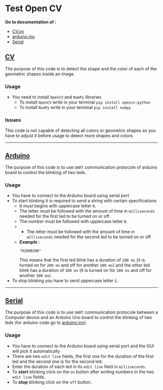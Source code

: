 
# Test Open CV

**Go to documentation of :**
- [CV.py](#cv)
- [arduino.ino](#arduino)
- [Serial](#serial)

## [CV](/cv.py)

The purpose of this code is to detect the shape and the color of each of the geometric shapes inside an image.

### Usage
- You need to install `OpenCV` and `NumPy` libraries
    - To install `OpenCV` write in your terminal `pip install opencv-python`
    - To install `NumPy` write in your terminal `pip install numpy`

### Issues
This code is not capable of detecting all colors or geometric shapes so you have to adjust it before usage to detect more shapes and colors 

---

## [Arduino](/arduino/arduino.ino)

The purpose of this code is to use `UART` communication protocole of arduino board to control the blinking of two leds.

### Usage
- You have to connect to the Arduino board using serial port
- To start blinking it is required to send a string with certain specifications
    - It must begins with uppercase letter `R`.
    - The letter must be followed with the amount of time in `milliseconds` needed for the first led to be turned on or off.
    - The number must be followed with uppercase letter `B`.
    - - The letter must be followed with the amount of time in `milliseconds` needed for the second led to be turned on or off
    - ***Example :*** 
        ```
        "R200B300"
        ```
        This means that the first led blink has a duration of `200 ms` (it is turned on for `200 ms` and off for another `200 ms`) and the other led blink has a duration of `300 ms` (it is turned on for `300 ms` and off for another `300 ms`).
- To stop blinking you have to send uppercase letter `S`.

---

## [Serial](/Serial)

The purpose of this code is to use `UART` communication protocole between a Computer device and an Arduino Uno board to control the blinking of two leds (for arduino code go to [arduino.ino](/arduino/arduino.ino)).

### Usage
- You have to connect to the Arduino board using serial port and the GUI will pick it automatically
- There are two `edit line` fields, the first one for the duration of the first led and the second one is for the second led.
- Enter the duration of each led in its `edit line` field in `milliseconds`.
- To **start** blinking click on the `on` button after writing numbers in the two `edit line` fields.
- To **stop** blinking click on the `off` button.
